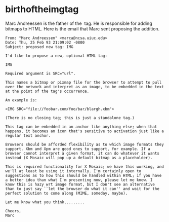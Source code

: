 birthoftheimgtag
================

Marc Andreessen is the father of the <img> tag.  He is responsible for adding bitmaps to HTML.  Here is the email that Marc sent proposing the addition.

  	From: "Marc Andreessen" <marca@ncsa.uiuc.edu>
	Date: Thu, 25 Feb 93 21:09:02 -0800
	Subject: proposed new tag: IMG

	I'd like to propose a new, optional HTML tag:

	IMG

	Required argument is SRC="url".

	This names a bitmap or pixmap file for the browser to attempt to pull
	over the network and interpret as an image, to be embedded in the text
	at the point of the tag's occurrence.

	An example is:

	<IMG SRC="file://foobar.com/foo/bar/blargh.xbm">

	(There is no closing tag; this is just a standalone tag.)

	This tag can be embedded in an anchor like anything else; when that
	happens, it becomes an icon that's sensitive to activation just like a
	regular text anchor.

	Browsers should be afforded flexibility as to which image formats they
	support. Xbm and Xpm are good ones to support, for example. If a
	browser cannot interpret a given format, it can do whatever it wants
	instead (X Mosaic will pop up a default bitmap as a placeholder).

	This is required functionality for X Mosaic; we have this working, and
	we'll at least be using it internally. I'm certainly open to
	suggestions as to how this should be handled within HTML; if you have
	a better idea than what I'm presenting now, please let me know. I
	know this is hazy wrt image format, but I don't see an alternative
	than to just say ``let the browser do what it can'' and wait for the
	perfect solution to come along (MIME, someday, maybe).

	Let me know what you think.........

	Cheers,
	Marc

